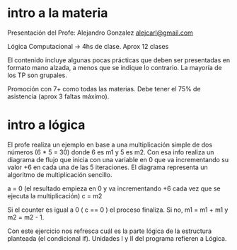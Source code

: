 # intro a la materia

Presentación del Profe: Alejandro Gonzalez
alejcarl@gmail.com

Lógica Computacional -> 4hs de clase. Aprox 12 clases

El contenido incluye algunas pocas prácticas que deben ser presentadas en formato mano alzada, a menos que se indique lo contrario. La mayoría de los TP son grupales.

Promoción con 7+ como todas las materias. Debe tener el 75% de asistencia (aprox 3 faltas máximo). 

# intro a lógica
El profe realiza un ejemplo en base a una multiplicación simple de dos números (6 * 5 = 30) donde 6 es m1 y 5 es m2. Con esa info realiza un diagrama de flujo que inicia con una variable en 0 que va incrementando su valor +6 en cada una de las 5 iteraciones. El diagrama representa un algoritmo de multiplicación sencillo. 

a = 0 (el resultado empieza en 0 y va incrementando +6 cada vez que se ejecuta la multiplicación)
c = m2

Si el counter es igual a 0 ( c == 0 ) el proceso finaliza. Si no, m1 = m1 + m1 y m2 = m2 - 1.

Con este ejercicio nos refresca cuál es la parte lógica de la estructura planteada (el condicional if). Unidades I y II del programa refieren a Lógica.